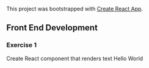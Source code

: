 This project was bootstrapped with [Create React App](https://github.com/facebook/create-react-app).

## Front End Development

### Exercise 1

Create React component that renders text Hello World


